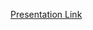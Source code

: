 [Presentation Link](https://docs.google.com/presentation/d/18jKzCH9ISFEdqazkezybt5txaag4xcoiSgpsYWSVNh8/edit?usp=sharing)
